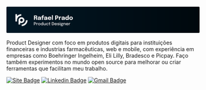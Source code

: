 [![Header](.github/header-readme.svg)](https://rprado.design)

Product Designer com foco em produtos digitais para instituições financeiras e industrias farmacêuticas, web e mobile, com experiência em empresas como Boehringer Ingelheim, Eli Lilly, Bradesco e Picpay. Faço também experimentos no mundo open source para melhorar ou criar ferramentas que facilitam meu trabalho.

[![Site Badge](https://img.shields.io/badge/-Portfólio-00080D?style=flat-square&labelColor=021826&logo=webflow&logoColor=white&link=https://rprado.design)](https://rprado.design)
[![Linkedin Badge](https://img.shields.io/badge/-Rafael%20Prado-00080D?style=flat-square&labelColor=021826&logo=Linkedin&logoColor=white&link=https://www.linkedin.com/in/rpradosilva/)](https://www.linkedin.com/in/rpradosilva/)
[![Gmail Badge](https://img.shields.io/badge/-contato@rprado.design-00080D?style=flat-square&labelColor=021826&logo=gmail&logoColor=white&link=mailto:contato@rprado.design)](mailto:contato@rprado.design)
